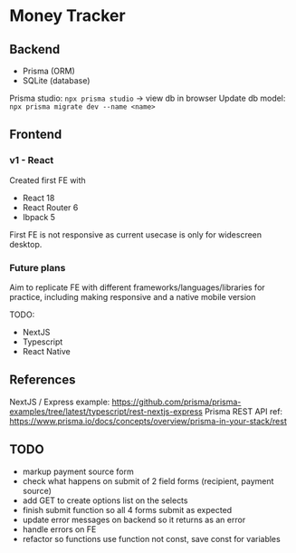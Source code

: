 # Money Tracker

## Backend
- Prisma (ORM)
- SQLite (database)

Prisma studio: `npx prisma studio` -> view db in browser
Update db model: `npx prisma migrate dev --name <name>`

## Frontend

### v1 - React
Created first FE with 
- React 18
- React Router 6
- Ibpack 5

First FE is not responsive as current usecase is only for widescreen desktop.

### Future plans
Aim to replicate FE with different frameworks/languages/libraries for practice, including making responsive and a native mobile version

TODO:
- NextJS
- Typescript
- React Native



## References

NextJS / Express example: https://github.com/prisma/prisma-examples/tree/latest/typescript/rest-nextjs-express
Prisma REST API ref: https://www.prisma.io/docs/concepts/overview/prisma-in-your-stack/rest


## TODO
- markup payment source form
- check what happens on submit of 2 field forms (recipient, payment source)
- add GET to create options list on the selects
- finish submit function so all 4 forms submit as expected
- update error messages on backend so it returns as an error
- handle errors on FE
- refactor so functions use function not const, save const for variables